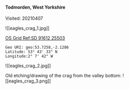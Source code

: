#### Todmorden, West Yorkshire
Visited: 20210407

![[eagles_crag_1.jpg]]

[OS Grid Ref:SD 91612 25503](https://osmaps.ordnancesurvey.co.uk/53.7258611,-2.1286028,17/pin)

```
Geo URI: geo:53.7258,-2.1286
Latitude: 53° 43' 33" N
Longitude:2° 7' 42" W
```

![[eagles_crag_2.jpg]]

Old etching/drawing of the crag from the valley bottom:
![[eagles_crag_3.png]]